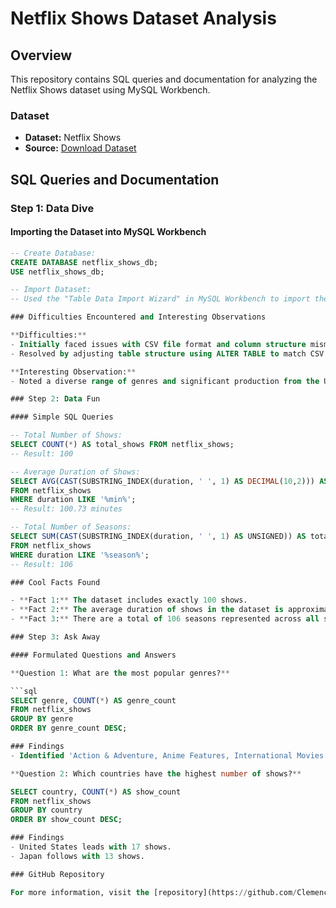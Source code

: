 # Netflix Shows Dataset Analysis

## Overview

This repository contains SQL queries and documentation for analyzing the Netflix Shows dataset using MySQL Workbench.

### Dataset

- **Dataset:** Netflix Shows
- **Source:** [Download Dataset](https://drive.google.com/file/d/1Cth8F5M7smd4uqE7QNX6vHBSOdK_eank/view)

## SQL Queries and Documentation

### Step 1: Data Dive

#### Importing the Dataset into MySQL Workbench

```sql
-- Create Database:
CREATE DATABASE netflix_shows_db;
USE netflix_shows_db;

-- Import Dataset:
-- Used the "Table Data Import Wizard" in MySQL Workbench to import the CSV file into a table named netflix_shows.

### Difficulties Encountered and Interesting Observations

**Difficulties:**
- Initially faced issues with CSV file format and column structure mismatch.
- Resolved by adjusting table structure using ALTER TABLE to match CSV columns.

**Interesting Observation:**
- Noted a diverse range of genres and significant production from the United States.

### Step 2: Data Fun

#### Simple SQL Queries

-- Total Number of Shows:
SELECT COUNT(*) AS total_shows FROM netflix_shows;
-- Result: 100

-- Average Duration of Shows:
SELECT AVG(CAST(SUBSTRING_INDEX(duration, ' ', 1) AS DECIMAL(10,2))) AS average_duration
FROM netflix_shows
WHERE duration LIKE '%min%';
-- Result: 100.73 minutes

-- Total Number of Seasons:
SELECT SUM(CAST(SUBSTRING_INDEX(duration, ' ', 1) AS UNSIGNED)) AS total_seasons
FROM netflix_shows
WHERE duration LIKE '%season%';
-- Result: 106

### Cool Facts Found

- **Fact 1:** The dataset includes exactly 100 shows.
- **Fact 2:** The average duration of shows in the dataset is approximately 100.73 minutes.
- **Fact 3:** There are a total of 106 seasons represented across all shows in the dataset.

### Step 3: Ask Away

#### Formulated Questions and Answers

**Question 1: What are the most popular genres?**

```sql
SELECT genre, COUNT(*) AS genre_count
FROM netflix_shows
GROUP BY genre
ORDER BY genre_count DESC;

### Findings
- Identified 'Action & Adventure, Anime Features, International Movies' as the most popular genre with 12 shows.

**Question 2: Which countries have the highest number of shows?**

SELECT country, COUNT(*) AS show_count
FROM netflix_shows
GROUP BY country
ORDER BY show_count DESC;

### Findings
- United States leads with 17 shows.
- Japan follows with 13 shows.

### GitHub Repository

For more information, visit the [repository](https://github.com/ClemenceKyende/Database-Assignment.git).



